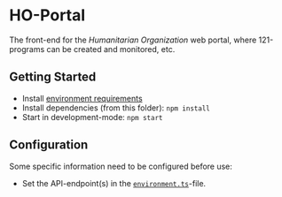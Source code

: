 HO-Portal
=========

The front-end for the *Humanitarian Organization* web portal, where 121-programs can be created and monitored, etc.

## Getting Started
- Install [environment requirements](../README.md)
- Install dependencies (from this folder):
  `npm install`
- Start in development-mode:
  `npm start`

## Configuration
Some specific information need to be configured before use:

- Set the API-endpoint(s) in the [`environment.ts`](./src/environments/environment.ts)-file.
